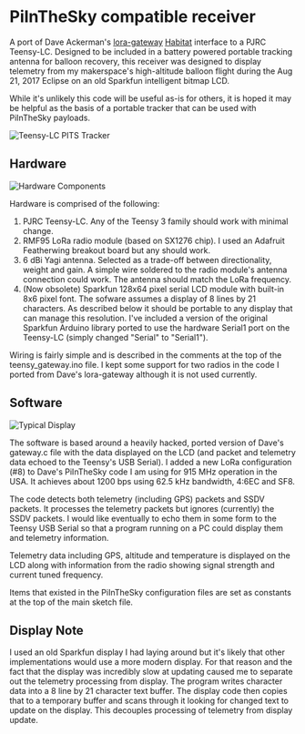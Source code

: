 # PiInTheSky compatible receiver
A port of Dave Ackerman's [lora-gateway](https://github.com/PiInTheSky/lora-gateway) [Habitat](http://habhub.org/) interface to a PJRC Teensy-LC.  Designed to be included in a battery powered portable tracking antenna for balloon recovery, this receiver was designed to display telemetry from my makerspace's high-altitude balloon flight during the Aug 21, 2017 Eclipse on an old Sparkfun intelligent bitmap LCD.

While it's unlikely this code will be useful as-is for others, it is hoped it may be helpful as the basis of a portable tracker that can be used with PiInTheSky payloads.

![Teensy-LC PITS Tracker](https://raw.githubusercontent.com/danjulio/PiInTheSky-tracker/master/pictures/lora_rx_2b.png)

## Hardware

![Hardware Components](https://raw.githubusercontent.com/danjulio/PiInTheSky-tracker/tree/master/pictures/lora_rx_2.png)

Hardware is comprised of the following:
1. PJRC Teensy-LC. Any of the Teensy 3 family should work with minimal change.
2. RMF95 LoRa radio module (based on SX1276 chip).  I used an Adafruit Featherwing breakout board but any should work. 
3. 6 dBi Yagi antenna.  Selected as a trade-off between directionality, weight and gain.  A simple wire soldered to the radio module's antenna connection could work.  The antenna should match the LoRa frequency.
4. (Now obsolete) Sparkfun 128x64 pixel serial LCD module with built-in 8x6 pixel font.  The sofware assumes a display of 8 lines by 21 characters.  As described below it should be portable to any display that can manage this resolution.  I've included a version of the original Sparkfun Arduino library ported to use the hardware Serial1 port on the Teensy-LC (simply changed "Serial" to "Serial1").

Wiring is fairly simple and is described in the comments at the top of the teensy_gateway.ino file.  I kept some support for two radios in the code I ported from Dave's lora-gateway although it is not used currently.

## Software

![Typical Display](https://raw.githubusercontent.com/danjulio/PiInTheSky-tracker/tree/master/pictures/lora_rx_2a.png)

The software is based around a heavily hacked, ported version of Dave's gateway.c file with the data displayed on the LCD (and packet and telemetry data echoed to the Teensy's USB Serial).  I added a new LoRa configuration (#8) to Dave's PiInTheSky code I am using for 915 MHz operation in the USA.  It achieves about 1200 bps using 62.5 kHz bandwidth, 4:6EC and SF8.

The code detects both telemetry (including GPS) packets and SSDV packets.  It processes the telemetry packets but ignores (currently) the SSDV packets.  I would like eventually to echo them in some form to the Teensy USB Serial so that a program running on a PC could display them and telemetry information.

Telemetry data including GPS, altitude and temperature is displayed on the LCD along with information from the radio showing signal strength and current tuned frequency.

Items that existed in the PiInTheSky configuration files are set as constants at the top of the main sketch file.


## Display Note

I used an old Sparkfun display I had laying around but it's likely that other implementations would use a more modern display.  For that reason and the fact that the display was incredibly slow at updating caused me to separate out the telemetry processing from display.  The program writes character data into a 8 line by 21 character text buffer.  The display code then copies that to a temporary buffer and scans through it looking for changed text to update on the display.  This decouples processing of telemetry from display update.

